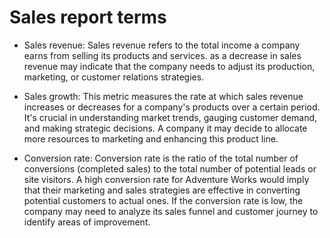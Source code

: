 # Sales report terms
- Sales revenue: Sales revenue refers to the total income a company earns from selling its products and services. as a decrease in sales revenue may indicate that the company needs to adjust its production, marketing, or customer relations strategies.

- Sales growth: This metric measures the rate at which sales revenue increases or decreases for a company's products over a certain period. It's crucial in understanding market trends, gauging customer demand, and making strategic decisions. A company it may decide to allocate more resources to marketing and enhancing this product line.

- Conversion rate: Conversion rate is the ratio of the total number of conversions (completed sales) to the total number of potential leads or site visitors. A high conversion rate for Adventure Works would imply that their marketing and sales strategies are effective in converting potential customers to actual ones. If the conversion rate is low, the company may need to analyze its sales funnel and customer journey to identify areas of improvement.